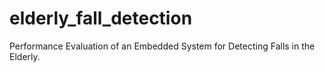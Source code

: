 # elderly_fall_detection
Performance Evaluation of an Embedded System for Detecting Falls in the Elderly. 
